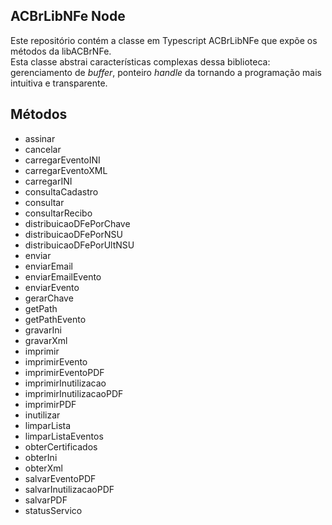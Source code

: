 ACBrLibNFe Node
---

Este repositório contém a classe em Typescript ACBrLibNFe que expõe os métodos da libACBrNFe.<br/>
Esta classe abstrai características complexas dessa biblioteca: gerenciamento de *buffer*, ponteiro *handle* da tornando a programação mais intuitiva e transparente.


Métodos
---

+ assinar
+ cancelar
+ carregarEventoINI
+ carregarEventoXML
+ carregarINI
+ consultaCadastro
+ consultar
+ consultarRecibo
+ distribuicaoDFePorChave
+ distribuicaoDFePorNSU
+ distribuicaoDFePorUltNSU
+ enviar
+ enviarEmail
+ enviarEmailEvento
+ enviarEvento
+ gerarChave
+ getPath
+ getPathEvento
+ gravarIni
+ gravarXml
+ imprimir
+ imprimirEvento
+ imprimirEventoPDF
+ imprimirInutilizacao
+ imprimirInutilizacaoPDF
+ imprimirPDF
+ inutilizar
+ limparLista
+ limparListaEventos
+ obterCertificados
+ obterIni
+ obterXml
+ salvarEventoPDF
+ salvarInutilizacaoPDF
+ salvarPDF
+ statusServico
